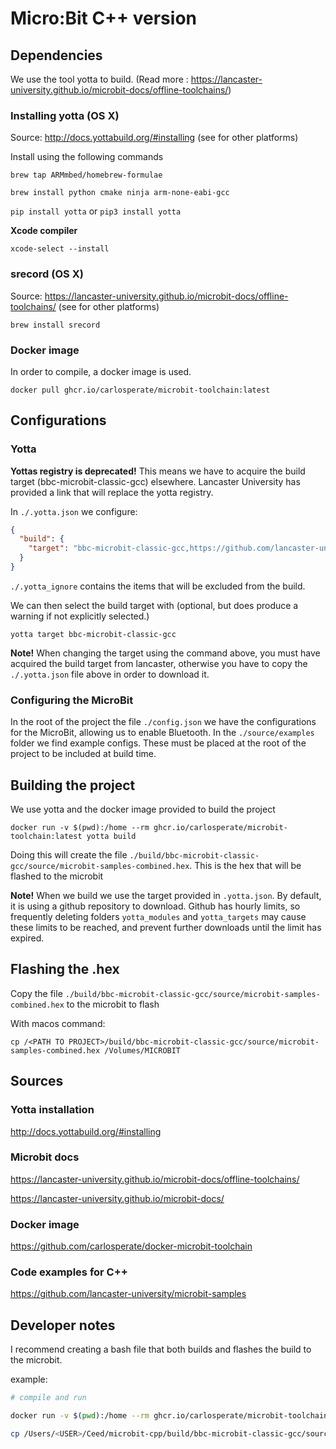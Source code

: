 # Micro:Bit C++ version

## Dependencies

We use the tool yotta to build. (Read more : https://lancaster-university.github.io/microbit-docs/offline-toolchains/)
### Installing yotta (OS X)

Source: http://docs.yottabuild.org/#installing (see for other platforms)

Install using the following commands

`brew tap ARMmbed/homebrew-formulae`

`brew install python cmake ninja arm-none-eabi-gcc`

`pip install yotta` or `pip3 install yotta`

**Xcode compiler**

`xcode-select --install`

### srecord (OS X)

Source: https://lancaster-university.github.io/microbit-docs/offline-toolchains/ (see for other platforms)

`brew install srecord`

### Docker image
In order to compile, a docker image is used.

`docker pull ghcr.io/carlosperate/microbit-toolchain:latest`



## Configurations
### Yotta
**Yottas registry is deprecated!** This means we have to acquire the build target (bbc-microbit-classic-gcc) elsewhere. Lancaster University has provided a link that will replace the yotta registry. 

In `./.yotta.json` we configure:

```json
{
  "build": {
    "target": "bbc-microbit-classic-gcc,https://github.com/lancaster-university/yotta-target-bbc-microbit-classic-gcc"
  }
}
```

`./.yotta_ignore` contains the items that will be excluded from the build.

We can then select the build target with (optional, but does produce a warning if not explicitly selected.)

```yotta target bbc-microbit-classic-gcc```

**Note!** When changing the target using the command above, you must have acquired the build target from lancaster, otherwise you have to copy the `./.yotta.json` file above in order to download it.

### Configuring the MicroBit

In the root of the project the file `./config.json` we have the configurations for the MicroBit, allowing us to enable Bluetooth. In the `./source/examples` folder we find example configs. These must be placed at the root of the project to be included at build time.

## Building the project

We use yotta and the docker image provided to build the project

`docker run -v $(pwd):/home --rm ghcr.io/carlosperate/microbit-toolchain:latest yotta build`

Doing this will create the file `./build/bbc-microbit-classic-gcc/source/microbit-samples-combined.hex`. This is the hex that will be flashed to the microbit

**Note!** When we build we use the target provided in `.yotta.json`. By default, it is using a github repository to download. Github has hourly limits, so frequently deleting folders `yotta_modules` and `yotta_targets` may cause these limits to be reached, and prevent further downloads until the limit has expired. 


## Flashing the .hex

Copy the file `./build/bbc-microbit-classic-gcc/source/microbit-samples-combined.hex` to the microbit to flash

With macos command:

```cp /<PATH TO PROJECT>/build/bbc-microbit-classic-gcc/source/microbit-samples-combined.hex /Volumes/MICROBIT```


## Sources


### Yotta installation

http://docs.yottabuild.org/#installing

### Microbit docs

https://lancaster-university.github.io/microbit-docs/offline-toolchains/

https://lancaster-university.github.io/microbit-docs/

### Docker image

https://github.com/carlosperate/docker-microbit-toolchain

### Code examples for C++

https://github.com/lancaster-university/microbit-samples


## Developer notes

I recommend creating a bash file that both builds and flashes the build to the microbit.

example:

```bash
# compile and run

docker run -v $(pwd):/home --rm ghcr.io/carlosperate/microbit-toolchain:latest yotta build

cp /Users/<USER>/Ceed/microbit-cpp/build/bbc-microbit-classic-gcc/source/microbit-samples-combined.hex /Volumes/MICROBIT

```